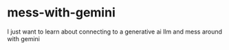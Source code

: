 # mess-with-gemini
I just want to learn about connecting to a generative ai llm and mess around with gemini
